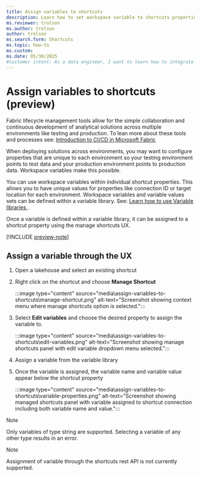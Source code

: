 ```yaml
---
title: Assign variables to shortcuts
description: Learn how to set workspace variable to shortcuts properties
ms.reviewer: trolson
ms.author: trolson
author: trolson
ms.search.form: Shortcuts
ms.topic: how-to
ms.custom:
ms.date: 05/30/2025
#customer intent: As a data engineer, I want to learn how to integrate shortcuts into my CI/CD pipeline.
---
```


# Assign variables to shortcuts (preview)

Fabric lifecycle management tools allow for the simple collaboration and continuous development of analytical solutions across multiple environments like testing and production. To lean more about these tools and processes see: [Introduction to CI/CD in Microsoft Fabric ](../cicd/cicd-overview.md)

When deploying solutions across environments, you may want to configure properties that are unique to each environment so your testing environment points to test data and your production environment points to production data. Workspace variables make this possible.

You can use workspace variables within individual shortcut properties. This allows you to have unique values for properties like connection ID or target location for each environment. Workspace variables and variable values sets can be defined within a variable library. See: [Learn how to use Variable libraries ](../cicd/variable-library/variable-library-overview.md). 

Once a variable is defined within a variable library, it can be assigned to a shortcut property using the manage shortcuts UX.

[!INCLUDE [preview-note](../includes/feature-preview-note.md)]

## Assign a variable through the UX 

1.	Open a lakehouse and select an existing shortcut
1.	Right click on the shortcut and choose **Manage Shortcut**

    :::image type="content" source="media\assign-variables-to-shortcuts\manage-shortcut.png" alt-text="Screenshot showing context menu where manage shortcuts option is selected.":::

1.	Select **Edit variables** and choose the desired property to assign the variable to.

    :::image type="content" source="media\assign-variables-to-shortcuts\edit-variables.png" alt-text="Screenshot showing manage shortcuts panel with edit variable dropdown menu selected.":::

1.	Assign a variable from the variable library
1.	Once the variable is assigned, the variable name and variable value appear below the shortcut property

    :::image type="content" source="media\assign-variables-to-shortcuts\variable-properties.png" alt-text="Screenshot showing managed shortcuts panel with variable assigned to shortcut connection including both variable name and value.":::

> [!NOTE]
> Only variables of type string are supported. Selecting a variable of any other type  results in an error.

> [!NOTE]
> Assignment of variable through the shortcuts rest API is not currently supported.
 